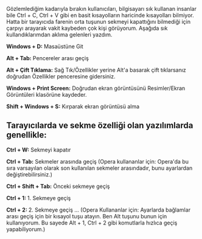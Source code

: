 Gözlemlediğim kadarıyla bırakın kullanıcıları, bilgisayarı sık kullanan insanlar bile Ctrl + C, Ctrl + V gibi en basit kısayolların haricinde kısayolları bilmiyor. Hatta bir tarayıcıda farenin orta tuşunun sekmeyi kapattığını bilmediği için çarpıyı arayarak vakit kaybeden çok kişi görüyorum. Aşağıda sık kullandıklarımdan aklıma gelenleri yazdım.

<b>Windows + D:</b> Masaüstüne Git

<b>Alt + Tab:</b> Pencereler arası geçiş

<b>Alt + Çift Tıklama:</b> Sağ Tık/Özellikler yerine Alt'a basarak çift tıklarsanız doğrudan Özellikler penceresine gidersiniz.

<b>Windows + Print Screen:</b> Doğrudan ekran görüntüsünü Resimler/Ekran Görüntüleri klasörüne kaydeder.

<b>Shift + Windows + S:</b> Kırparak ekran görüntüsü alma


## Tarayıcılarda ve sekme özelliği olan yazılımlarda genellikle:

<b>Ctrl + W:</b> Sekmeyi kapatır

<b>Ctrl + Tab:</b> Sekmeler arasında geçiş
(Opera kullananlar için: Opera'da bu sıra varsayılan olarak son kullanılan sekmeler arasındadır, bunu ayarlardan değiştirebilirsiniz.)

<b>Ctrl + Shift + Tab:</b> Önceki sekmeye geçiş

<b>Ctrl + 1: </b> 1. Sekmeye geçiş

<b>Ctrl + 2: </b> 2. Sekmeye geçiş
...
(Opera Kullananlar için: Ayarlarda bağlamlar arası geçiş için bir kısayol tuşu atayın. Ben Alt tuşunu bunun için kullanıyorum. Bu sayede Alt + 1, Ctrl + 2 gibi komutlarla hızlıca geçiş yapabiliyorum.)
